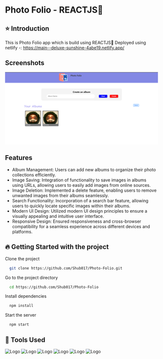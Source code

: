 
# Photo Folio - REACTJS🚀

## ⭐ Introduction 

This is Photo Folio app which is build using REACTJS🚀
Deployed using netlify -: https://main--deluxe-sunshine-4abe19.netlify.app/





## Screenshots

![App Screenshot](MarkDownImages/Screenshot1.png)


## Features

- Album Management: Users can add new albums to organize their photo collections efficiently.
- Image Saving: Integration of functionality to save images in albums using URLs, allowing users to easily add images from online sources.
- Image Deletion: Implemented a delete feature, enabling users to remove unwanted images from their albums seamlessly.
- Search Functionality: Incorporation of a search bar feature, allowing users to quickly locate specific images within their albums.
- Modern UI Design: Utilized modern UI design principles to ensure a visually appealing and intuitive user interface.
- Responsive Design: Ensured responsiveness and cross-browser compatibility for a seamless experience across different devices and platforms.





## 🔥 Getting Started with the project

Clone the project

```bash
  git clone https://github.com/Shub017/Photo-Folio.git
```

Go to the project directory

```bash
  cd https://github.com/Shub017/Photo-Folio
```

Install dependencies

```bash
  npm install
```

Start the server

```bash
  npm start
```


## 🔨 Tools Used
![Logo](https://camo.githubusercontent.com/bf4359e824cdb951a8af8661db0c8f4dddaee17306318ee8f018a4766991d79b/68747470733a2f2f696b2e696d6167656b69742e696f2f6761726261676576616c75652f676172626167652f746167732f52656163744a535f6e655f3931495a366e2e77656270)
![Logo](https://camo.githubusercontent.com/e56ca1eaaab376d28db9d2cc5f9b4764d97dfdc52235e5fe96d03f2e63d9550b/68747470733a2f2f7777772e77332e6f72672f68746d6c2f6c6f676f2f646f776e6c6f6164732f48544d4c355f4c6f676f5f3235362e706e67)
![Logo](https://camo.githubusercontent.com/c541c11ce18a7abaf63765b8dbbee0540892a73d54a6eedf616eec2d13937ce3/68747470733a2f2f6c6f676f6469782e636f6d2f6c6f676f2f3437303330392e706e67)
![Logo](https://1000logos.net/wp-content/uploads/2020/09/JavaScript-Logo.png)
![Logo](https://camo.githubusercontent.com/a9a2d6bf2fca57ecf18a1f129bf6079370f1ceacc6997e873f25d1b4396195e9/68747470733a2f2f636f64652e76697375616c73747564696f2e636f6d2f6173736574732f6170706c652d746f7563682d69636f6e2e706e67)
![Logo](https://firebase.google.com/static/images/brand-guidelines/logo-vertical.png)





